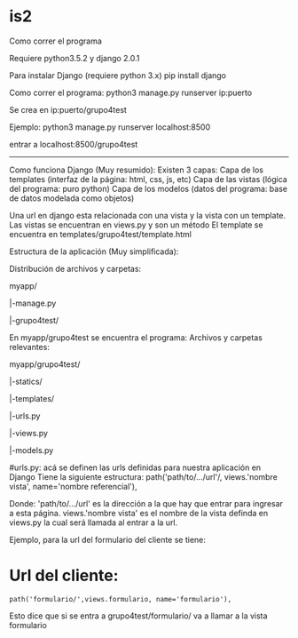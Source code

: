 # is2

Como correr el programa

Requiere python3.5.2 y django 2.0.1

Para instalar Django (requiere python 3.x)
pip install django

Como correr el programa:
python3 manage.py runserver ip:puerto

Se crea en ip:puerto/grupo4test

Ejemplo: 
python3 manage.py runserver localhost:8500

entrar a
localhost:8500/grupo4test

*********************

Como funciona Django (Muy resumido):
Existen 3 capas:
Capa de los templates (interfaz de la página: html, css, js, etc)
Capa de las vistas (lógica del programa: puro python)
Capa de los modelos (datos del programa: base de datos modelada como objetos)

Una url en django esta relacionada con una vista y la vista con un template.
Las vistas se encuentran en views.py y son un método
El template se encuentra en templates/grupo4test/template.html

Estructura de la aplicación (Muy simplificada):

Distribución de archivos y carpetas:

myapp/

  |-manage.py

  |-grupo4test/

 
En myapp/grupo4test se encuentra el programa:
Archivos y carpetas relevantes:

myapp/grupo4test/

  |-statics/
  
  |-templates/
  
  |-urls.py
  
  |-views.py
  
  |-models.py
  
 
#urls.py: acá se definen las urls definidas para nuestra aplicación en Django
Tiene la siguiente estructura:
path('path/to/.../url'/, views.'nombre vista', name='nombre referencial'),

Donde:
'path/to/.../url' es la dirección a la que hay que entrar para ingresar a esta página.
views.'nombre vista' es el nombre de la vista definda en views.py la cual será llamada al entrar a la url.

Ejemplo, para la url del formulario del cliente se tiene:

  # Url del cliente:
    path('formulario/',views.formulario, name='formulario'),

Esto dice que si se entra a grupo4test/formulario/ va a llamar a la vista formulario




  
  




